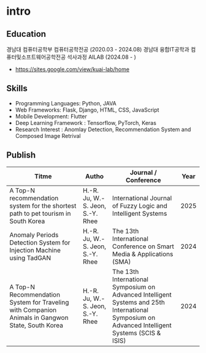 # intro

Education
---------------------------------------------------------------------------------------------
경남대 컴퓨터공학부 컴퓨터공학전공 (2020.03 - 2024.08)
경남대 융합IT공학과 컴퓨터및소프트웨어공학전공 석사과정 AILAB (2024.08 - )
- https://sites.google.com/view/kuai-lab/home

Skills
---------------------------------------------------------------------------------------------
- Programming Languages: Python, JAVA
- Web Frameworks: Flask, Django, HTML, CSS, JavaScript
- Mobile Development: Flutter
- Deep Learning Framework : Tensorflow, PyTorch, Keras
- Research Interest : Anomlay Detection, Recommendation System and Composed Image Retrival

Publish
---------------------------------------------------------------------------------------------
| Titme                                                     | Autho                      | Journal / Conference                              | Year        |
|-----------------------------------------------------------|----------------------------|---------------------------------------------------|-------------|
| A Top-N recommendation system for the shortest path to pet tourism in South Korea | H.-R. Ju, W.-S. Jeon, S.-Y. Rhee | International Journal of Fuzzy Logic and Intelligent Systems | 2025 |
| Anomaly Periods Detection System for Injection Machine using TadGAN | H.-R. Ju, W.-S. Jeon, S.-Y. Rhee | The 13th International Conference on Smart Media & Applications (SMA) | 2024 |
| A Top-N Recommendation System for Traveling with Companion Animals in Gangwon State, South Korea | H.-R. Ju, W.-S. Jeon, S.-Y. Rhee | The 13th International Symposium on Advanced Intelligent Systems and 25th International Symposium on Advanced Intelligent Systems (SCIS & ISIS) | 2024 |
